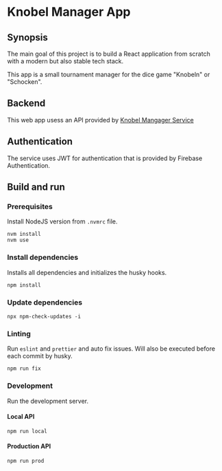 # Knobel Manager App

## Synopsis

The main goal of this project is to build a React application from scratch with a modern but also stable tech stack.

This app is a small tournament manager for the dice game "Knobeln" or "Schocken".

## Backend

This web app usess an API provided by [Knobel Mangager Service](https://github.com/henok321/knobel-manager-service)

## Authentication

The service uses JWT for authentication that is provided by Firebase Authentication.

## Build and run

### Prerequisites

Install NodeJS version from `.nvmrc` file.

```shell
nvm install
nvm use
```

### Install dependencies

Installs all dependencies and initializes the husky hooks.

```shell
npm install
```

### Update dependencies

```shell
npx npm-check-updates -i
```

### Linting

Run `eslint` and `prettier` and auto fix issues. Will also be executed before each commit by husky.

```shell
npm run fix
```

### Development

Run the development server.

#### Local API

```shell
npm run local
```

#### Production API

```shell
npm run prod
```
